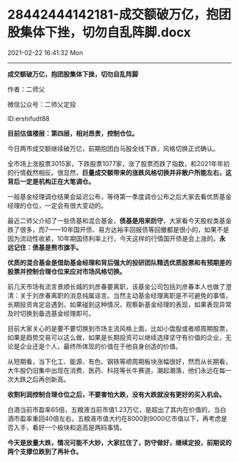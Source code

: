 # 28442444142181-成交额破万亿，抱团股集体下挫，切勿自乱阵脚.docx

2021-02-22 16:41:32 Mon

----

__成交额破万亿，抱团股集体下挫，切勿自乱阵脚__

作者：二师父

微信公众号：二师父定投

ID:ershifudt88

__目前估值楼层：第四层，相对昂贵，控制仓位。__

今日两市成交额继续破万亿，前期抱团白马股全线下跌，风格切换正式确认。

全市场上涨股票3015家，下跌股票1077家，涨了股票而跌了指数，和2021年年初的行情截然相反。很显然，__巨量成交额带来的涨跌风格切换并非散户所能左右，这背后一定是机构正在大笔调仓。__

一般基金经理调仓结果会延迟公布，等待第一季度调仓公布之后大家去看优质基金经理的仓位，一定会有很大变动的。

最近二师父介绍了一些债基和混合基金，__债基是用来防守__，大家看今天股权类基金跌了很多，而7——10年国开债、易方达裕丰回报债等回撤都是很小的，如果不是因为流动性收紧，10年期国债利率上行，今天这样的行情国开债是会上涨的。__永远记住：债基是熊市旗手。__

__优质的混合基金是借助基金经理和背后强大的投研团队精选优质股票和有预期差的股票并控制合理仓位来应对市场风格切换。__

前几天市场有流言景顺长城的刘彦春要离职，该基金公司包括刘彦春本人也做了澄清：关于刘彦春离职的消息纯属谣言。当然主动基金经理离职是不可避免的事情，长期投资肯定会遇到，如果碰到这种情况，观察新基金经理的表现，如果表现异常及时切换到备选基金经理即可。

目前大家关心的是要不要切换到市场主流风格上面，比如小盘股或者顺周期股票，如果是趋势交易可以这么做，如果是长期投资可以继续选择坚守有价值的企业，无论是企业还是个人，最终所体现的价值在于他自身创造的价值。

从短期看，当下化工、能源、有色、钢铁等顺周期板块涨幅很好，然而从长期看，大牛股仍旧集中出现在消费、医药、科技等长牛赛道，潮起潮落，他们永远在每一次大跌之后再创新高。

__收割利润控制合理仓位之后，不要害怕大跌，没有大跌就没有更好的买入机会。__

白酒当前市盈率65倍，五粮液当前市值1\.23万亿，是超出了其内在价值的，当白酒市盈率重回40倍左右，五粮液市值大约在8000到9000亿市值以下，再考虑是否入手，看好一个板块和追高是两码事情。

__今天是放量大跌，情况可能不大妙，大家扛住了，防守做好，继续定投，前期说的两个支撑位跌到了再补仓。__

